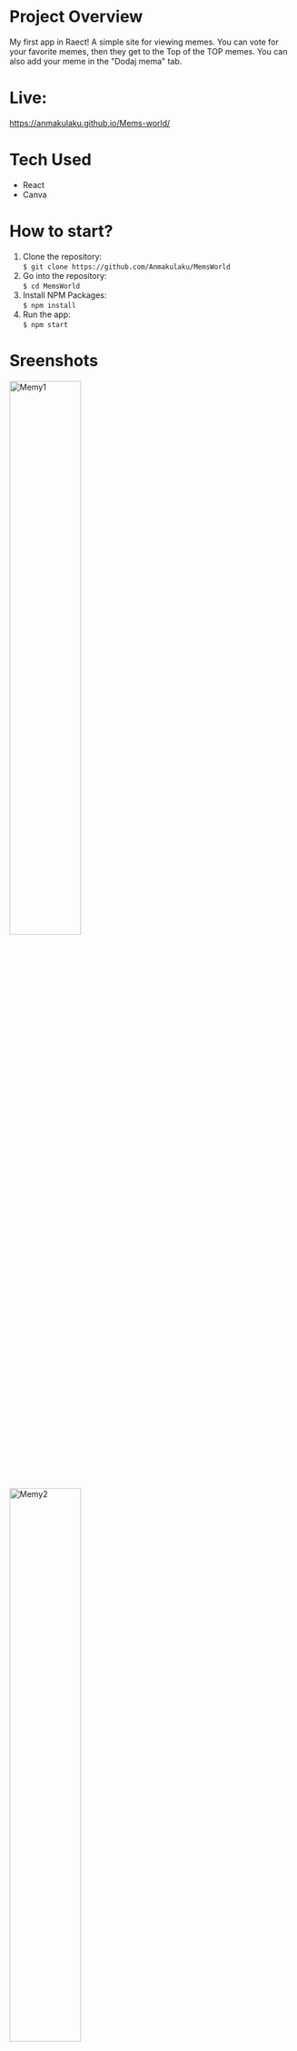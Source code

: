 # Project Overview

My first app in Raect! 
A simple site for viewing memes. You can vote for your favorite memes,
then they get to the Top of the TOP memes. You can also add your meme in the "Dodaj mema" tab.

# Live:

https://anmakulaku.github.io/Mems-world/

# Tech Used
<ul>
  <li>React</li>
  <li>Canva</li>
</ul>

# How to start?
  1. Clone the repository: <br>
  ```$ git clone https://github.com/Anmakulaku/MemsWorld``` <br>
  2. Go into the repository: <br>
  ```$ cd MemsWorld``` <br>
   3. Install NPM Packages: <br>
  ```$ npm install``` <br>
  4. Run the app: <br>
 ```$ npm start``` <br>

# Sreenshots

<img width="50%" height="50%" alt="Memy1" src="https://github.com/Anmakulaku/MemsWorld/assets/119726677/7d330c11-c705-458c-a24a-43b4b3774799">
<img width="50%" height="50%" alt="Memy2" src="https://github.com/Anmakulaku/MemsWorld/assets/119726677/868af696-4b03-456d-884a-0a29eb312ba6">
